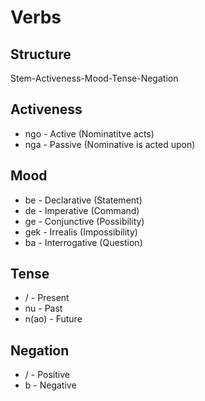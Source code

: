 # Verbs
## Structure
Stem-Activeness-Mood-Tense-Negation
## Activeness
 - ngo - Active (Nominatitve acts)
 - nga - Passive (Nominative is acted upon)
## Mood
 - be - Declarative (Statement)
 - de - Imperative (Command)
 - ge - Conjunctive (Possibility)
 - gek - Irrealis (Impossibility)
 - ba - Interrogative (Question)
## Tense
 - / - Present
 - nu - Past
 - n(ao) - Future
## Negation
 - / - Positive
 - b - Negative
